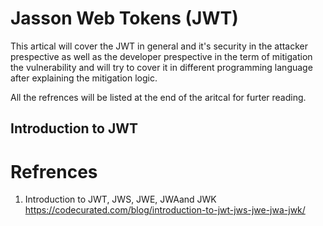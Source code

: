 # Jasson Web Tokens (JWT)

This artical will cover the JWT in general and it's security in the attacker prespective as well as the developer prespective in the term of mitigation the vulnerability and will try to cover it in different programming language after explaining the mitigation logic. 

All the refrences will be listed at the end of the aritcal for furter reading.

## Introduction to JWT



# Refrences
1. Introduction to JWT, JWS, JWE, JWAand JWK https://codecurated.com/blog/introduction-to-jwt-jws-jwe-jwa-jwk/
